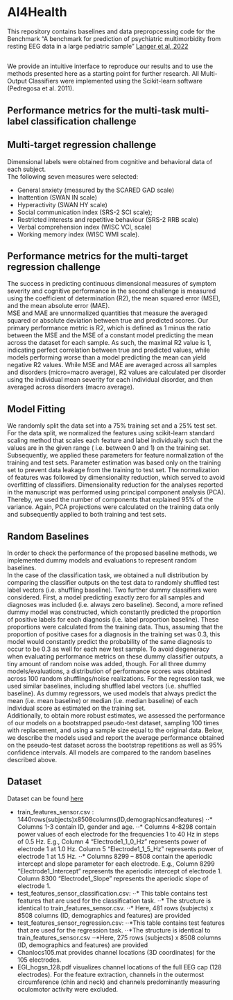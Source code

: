 # AI4Health
This repository contains baselines and data prepropcessing code for the Benchmark “A benchmark for prediction of psychiatric multimorbidity from resting EEG data in a large pediatric sample” [Langer et al, 2022](https://www.sciencedirect.com/science/article/pii/S1053811922004670)
## 
We provide an intuitive interface to reproduce our results and to use the methods presented here as a starting point for further research. All Multi-Output Classifiers were implemented using the Scikit-learn software (Pedregosa et al. 2011).
## Performance metrics for the multi-task multi-label classification challenge


## Multi-target regression challenge
Dimensional labels were obtained from cognitive and behavioral data of each subject. <br /> The following seven measures were selected:  <br />
 * General anxiety (measured by the SCARED GAD scale)
 * Inattention (SWAN IN scale)
 * Hyperactivity (SWAN HY scale)
 * Social communication index (SRS-2 SCI scale);
 * Restricted interests and repetitive behaviour (SRS-2 RRB scale)
 * Verbal comprehension index (WISC VCI, scale) 
 * Working memory index (WISC WMI scale).

## Performance metrics for the multi-target regression challenge
The success in predicting continuous dimensional measures of symptom severity and cognitive performance in the second challenge is measured using the coefficient of determination (R2), the mean squared error (MSE), and the mean absolute error (MAE).<br />
 MSE and MAE are unnormalized quantities that measure the averaged squared or absolute deviation between true and predicted scores. Our primary performance metric is R2, which is defined as 1 minus the ratio between the MSE and the MSE of a constant model predicting the mean across the dataset for each sample. As such, the maximal R2 value is 1, indicating perfect correlation between true and predicted values, while models performing worse than a model predicting the mean can yield negative R2 values. While MSE and MAE are averaged across all samples and disorders (micro=macro average), R2 values are calculated per disorder using the individual mean severity for each individual disorder, and then averaged across disorders (macro average). <br />

##  Model Fitting
We randomly split the data set into a 75% training set and a 25% test set. For the data split, we normalized the features using scikit-learn standard scaling method that scales each feature and label individually such that the values are in the given range ( i.e. between 0 and 1) on the training set. Subsequently, we applied these parameters for feature normalization of the training and test sets. Parameter estimation was based only on the training set to prevent data leakage from the training to test set. The normalization of features was followed by dimensionality reduction, which served to avoid overfitting of classifiers. Dimensionality reduction for the analyses reported in the manuscript was performed using principal component analysis (PCA). Thereby, we used the number of components that explained 95% of the variance. Again, PCA projections were calculated on the training data only and subsequently applied to both training and test sets.<br />


## Random Baselines
In order to check the performance of the proposed baseline methods, we implemented dummy models and evaluations to represent random baselines. <br />
In the case of the classification task, we obtained a null distribution by comparing the classifier outputs on the test data to randomly shuffled test label vectors (i.e. shuffling baseline). Two further dummy classifiers were considered. First, a model predicting exactly zero for all samples and diagnoses was included (i.e. always zero baseline). Second, a more refined dummy model
was constructed, which constantly predicted the proportion of positive labels for each diagnosis (i.e. label proportion baseline). These proportions were calculated from the training data. Thus, assuming that the proportion of positive cases for a diagnosis in the training set was 0.3, this model would constantly predict the probability of the same diagnosis to occur to be 0.3 as well for each new test sample. To avoid degeneracy when evaluating performance metrics on these dummy classifier outputs, a tiny amount of random noise was added, though. For all three dummy models/evaluations, a distribution of performance scores was obtained across 100 random shufflings/noise realizations. For the regression task, we used similar baselines, including shuffled label vectors (i.e. shuffled baseline). As dummy regressors, we used models that always predict the mean (i.e. mean baseline) or median (i.e. median baseline) of each individual score as estimated on the training set. <br />
Additionally, to obtain more robust estimates, we assessed the performance of our models on a bootstrapped pseudo-test dataset, sampling 100 times with replacement, and using a sample size equal to the original data. Below, we describe the models used and report the average performance obtained on the pseudo-test dataset across the bootstrap repetitions as well as 95% confidence intervals. All models are compared to the random baselines described above.









## Dataset
Dataset can be found [here](https://osf.io/2vw6j/)


 * train_features_sensor.csv :
 1440rows(subjects)x8508columns(ID,demographicsandfeatures)
⋅⋅* Columns 1-3 contain ID, gender and age.
⋅⋅* Columns 4-8298 contain power values of each electrode for the frequencies 1 to 40
Hz in steps of 0.5 Hz. E.g., Column 4 “Electrode1_1_0_Hz” represents power of electrode 1 at 1.0 Hz. Column 5 “Electrode1_1_5_Hz” represents power of electrode 1 at 1.5 Hz.
⋅⋅* Columns 8299 – 8508 contain the aperiodic intercept and slope parameter for each electrode. E.g., Column 8299 “Electrode1_Intercept” represents the aperiodic intercept of electrode 1. Column 8300 “Electrode1_Slope” represents the aperiodic slope of electrode 1.
 * test_features_sensor_classification.csv:
⋅⋅* This table contains test features that are used for the classification task.
⋅⋅* The structure is identical to train_features_sensor.csv.
⋅⋅* Here, 481 rows (subjects) x 8508 columns (ID, demographics and features) are
provided
 * test_features_sensor_regression.csv:
 ⋅⋅*This table contains test features that are used for the regression task.
 ⋅⋅*The structure is identical to train_features_sensor.csv
 ⋅⋅*Here, 275 rows (subjects) x 8508 columns (ID, demographics and features) are
provided
 * Chanlocs105.mat provides channel locations (3D coordinates) for the 105 electrodes.
 * EGI_hcgsn_128.pdf visualizes channel locations of the full EEG cap (128 electrodes). For the
feature extraction, channels in the outermost circumference (chin and neck) and channels predominantly measuring oculomotor activity were excluded.
